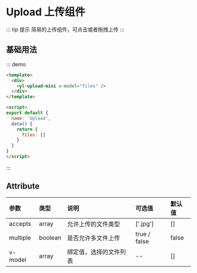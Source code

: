 # Upload 上传组件
::: tip 提示
简易的上传组件，可点击或者拖拽上传
:::
## 基础用法
::: demo 
```html
<template>
  <div>
    <yl-upload-mini v-model="files" />
  </div>
</template>

<script>
export default {
  name: 'Upload',
  data() {
    return {
      files: []
    }
  }
}
</script>
```
:::

## Attribute
| 参数      | 类型    | 说明                        | 可选值        | 默认值 |
| :---     | :---    | :---                       | :---         | :---  |
| accepts  | array   | 允许上传的文件类型            | ['.jpg']     | []    |
| multiple | boolean | 是否允许多文件上传            | true / false | false |
| v-model  | array   | 绑定值，选择的文件列表         | --           | []    |